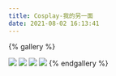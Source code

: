 ```yaml
---
title: Cosplay-我的另一面
date: 2021-08-02 16:13:41
---
```

{% gallery %}

![](https://cdn.jsdelivr.net/npm/qxazusa-blog/album/cos/MTXX_20210802084137.jpg)
![](https://cdn.jsdelivr.net/npm/qxazusa-blog/album/cos/MTXX_20210802085336_mh1627908331212.jpg)
![](https://cdn.jsdelivr.net/npm/qxazusa-blog/album/cos/DSC05660.JPG)
![](https://cdn.jsdelivr.net/npm/qxazusa-blog/album/cos/DSC05643.jpeg)
{% endgallery %}

